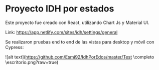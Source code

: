 # Proyecto IDH por estados

Este proyecto fue creado con React, utilizando Chart Js y Material UI. 

Link: https://app.netlify.com/sites/idh/settings/general

Se realizaron pruebas end to end de las vistas para desktop y móvil con Cypress: 

![alt text](https://github.com/Esmi92/IdhPorEdos/master/Test \completo \escritorio.png?raw=true)
